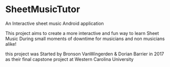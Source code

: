 # SheetMusicTutor
An Interactive sheet music Android application

This project aims to create a more interactive and fun way to learn Sheet Music During small moments of downtime for musicians
and non musicians alike!

this project was Started by Bronson VanWingerden & Dorian Barrier in 2017 as their final capstone project at Western Carolina University

